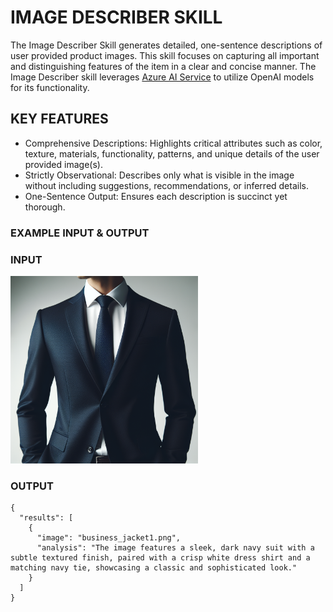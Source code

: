 # IMAGE DESCRIBER SKILL

The Image Describer Skill generates detailed, one-sentence descriptions of user provided product images. This skill focuses on capturing all important and distinguishing features of the item in a clear and concise manner. The Image Describer skill leverages [Azure AI Service](https://azure.microsoft.com/en-us/products/ai-services/) to utilize OpenAI models for its functionality.

## KEY FEATURES
- Comprehensive Descriptions: Highlights critical attributes such as color, texture, materials, functionality, patterns, and unique details of the user provided image(s).
- Strictly Observational: Describes only what is visible in the image without including suggestions, recommendations, or inferred details.
- One-Sentence Output: Ensures each description is succinct yet thorough.

### EXAMPLE INPUT & OUTPUT

### INPUT

<img src="../../../data/retail/product_images/business_jacket1.png" alt="Description" width="300" height="300">

### OUTPUT

```
{
  "results": [
    {
      "image": "business_jacket1.png",
      "analysis": "The image features a sleek, dark navy suit with a subtle textured finish, paired with a crisp white dress shirt and a matching navy tie, showcasing a classic and sophisticated look."
    }
  ]
}
```